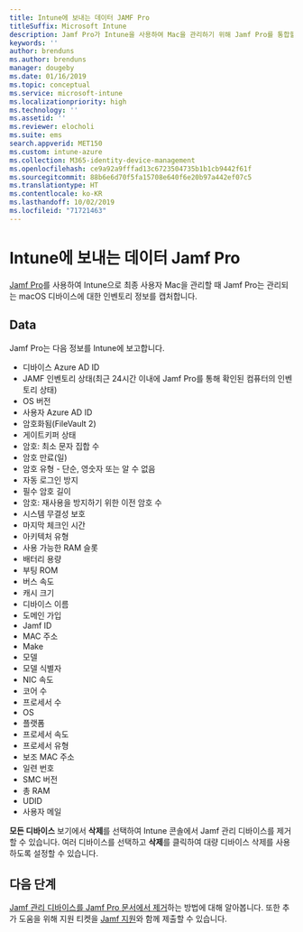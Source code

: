 ```yaml
---
title: Intune에 보내는 데이터 JAMF Pro
titleSuffix: Microsoft Intune
description: Jamf Pro가 Intune을 사용하여 Mac을 관리하기 위해 Jamf Pro를 통합할 때 Microsoft Intune에 보내는 데이터의 목록을 검토합니다.
keywords: ''
author: brenduns
ms.author: brenduns
manager: dougeby
ms.date: 01/16/2019
ms.topic: conceptual
ms.service: microsoft-intune
ms.localizationpriority: high
ms.technology: ''
ms.assetid: ''
ms.reviewer: elocholi
ms.suite: ems
search.appverid: MET150
ms.custom: intune-azure
ms.collection: M365-identity-device-management
ms.openlocfilehash: ce9a92a9fffad13c6723504735b1b1cb9442f61f
ms.sourcegitcommit: 88b6e6d70f5fa15708e640f6e20b97a442ef07c5
ms.translationtype: HT
ms.contentlocale: ko-KR
ms.lasthandoff: 10/02/2019
ms.locfileid: "71721463"
---
```

# <a name="data-jamf-pro-sends-to-intune"></a>Intune에 보내는 데이터 Jamf Pro

[Jamf Pro](https://www.jamf.com)를 사용하여 Intune으로 최종 사용자 Mac을 관리할 때 Jamf Pro는 관리되는 macOS 디바이스에 대한 인벤토리 정보를 캡처합니다. 

## <a name="data"></a>Data  
Jamf Pro는 다음 정보를 Intune에 보고합니다.  

* 디바이스 Azure AD ID
* JAMF 인벤토리 상태(최근 24시간 이내에 Jamf Pro를 통해 확인된 컴퓨터의 인벤토리 상태)
* OS 버전
* 사용자 Azure AD ID
* 암호화됨(FileVault 2)
* 게이트키퍼 상태
* 암호: 최소 문자 집합 수
* 암호 만료(일)
* 암호 유형 - 단순, 영숫자 또는 알 수 없음
* 자동 로그인 방지
* 필수 암호 길이
* 암호: 재사용을 방지하기 위한 이전 암호 수
* 시스템 무결성 보호
* 마지막 체크인 시간
* 아키텍처 유형
* 사용 가능한 RAM 슬롯
* 배터리 용량
* 부팅 ROM
* 버스 속도
* 캐시 크기
* 디바이스 이름
* 도메인 가입
* Jamf ID
* MAC 주소
* Make
* 모델
* 모델 식별자
* NIC 속도
* 코어 수
* 프로세서 수
* OS
* 플랫폼
* 프로세서 속도
* 프로세서 유형
* 보조 MAC 주소
* 일련 번호
* SMC 버전
* 총 RAM
* UDID
* 사용자 메일

**모든 디바이스** 보기에서 **삭제**를 선택하여 Intune 콘솔에서 Jamf 관리 디바이스를 제거할 수 있습니다. 여러 디바이스를 선택하고 **삭제**를 클릭하여 대량 디바이스 삭제를 사용하도록 설정할 수 있습니다.

## <a name="next-steps"></a>다음 단계
[Jamf 관리 디바이스를 Jamf Pro 문서에서 제거](https://www.jamf.com/jamf-nation/articles/80/unmanaging-computers-while-preserving-their-inventory-information)하는 방법에 대해 알아봅니다. 또한 추가 도움을 위해 지원 티켓을 [Jamf 지원](https://www.jamf.com/support/)와 함께 제출할 수 있습니다. 


